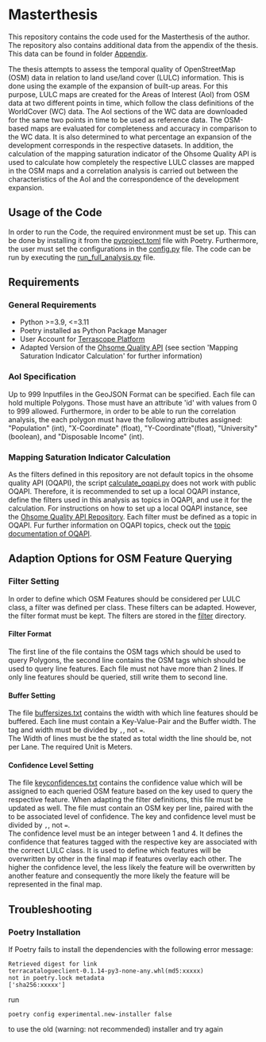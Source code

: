 # Masterthesis
This repository contains the code used for the Masterthesis of the author.\
The repository also contains additional data from the appendix of the thesis. This data 
can be found in folder [Appendix](./appendix).

The thesis attempts to assess the temporal quality of OpenStreetMap (OSM) data in 
relation to land use/land cover (LULC) information. This is done using the example of 
the expansion of built-up areas. For this purpose, LULC maps are created for the Areas 
of Interest (AoI) from OSM data at two different points in time, which follow the class 
definitions of the WorldCover (WC) data. The AoI sections of the WC data are downloaded 
for the same two points in time to be used as reference data. The OSM-based maps 
are evaluated for completeness and accuracy in comparison to the WC data. It is also 
determined to what percentage an expansion of the development corresponds in the 
respective datasets. 
In addition, the calculation of the mapping saturation indicator of the Ohsome Quality 
API is used to calculate how completely the respective LULC classes are mapped in the 
OSM maps and a correlation analysis is carried out between the characteristics of the 
AoI and the correspondence of the development expansion.


## Usage of the Code
In order to run the Code, the required environment must be set up. This can be done by 
installing it from the [pyproject.toml](./pyproject.toml) file with Poetry. Furthermore,
the user must set the configurations in the [config.py](./config.py) file. The code can 
be run by executing the [run_full_analysis.py](./run_full_analysis.py) file.

## Requirements
### General Requirements
- Python >=3.9, <=3.11
- Poetry installed as Python Package Manager
- User Account for [Terrascope Platform](https://terrascope.be/en)
- Adapted Version of the 
[Ohsome Quality API](https://github.com/GIScience/ohsome-quality-api)
(see section 'Mapping Saturation Indicator Calculation' for further information)


### AoI Specification
Up to 999 Inputfiles in the GeoJSON Format can be specified. Each file can hold multiple
Polygons. Those must have an attribute 'id' with values from 0 to 999 allowed. 
Furthermore, in order to be able to run the correlation analysis, the each polygon must 
have the following attributes assigned: "Population" (int), "X-Coordinate" (float), 
"Y-Coordinate"(float), "University" (boolean), and "Disposable Income" (int).


### Mapping Saturation Indicator Calculation
As the filters defined in this repository are not default topics in the ohsome quality 
API (OQAPI), the script [calculate_oqapi.py](./calculate_oqapi.py) does not work with 
public OQAPI. Therefore, it is recommended to set up a local OQAPI instance, define the 
filters used in this analysis as topics in OQAPI, and use it for the calculation. For 
instructions on how to set up a local OQAPI instance, see the 
[Ohsome Quality API Repository](https://github.com/GIScience/ohsome-quality-api). Each 
filter must be defined as a topic in OQAPI. Fur further information on OQAPI topics, 
check out the 
[topic documentation of OQAPI](https://github.com/GIScience/ohsome-quality-api/blob/main/docs/topic.md).


## Adaption Options for OSM Feature Querying 
### Filter Setting
In order to define which OSM Features should be considered per LULC class, a filter was 
defined per class. These filters can be adapted. However, the filter format must be
kept. The filters are stored in the [filter](./data/filter) directory.

#### Filter Format
The first line of the file contains the OSM tags which should be used to query Polygons, 
the second line contains the OSM tags which should be used to query line features. Each 
file must not have more than 2 lines. If only line features should be queried, still 
write them to second line.

#### Buffer Setting 
The file [buffersizes.txt](./data/buffersizes.txt) contains the width with which line 
features should be buffered. Each line must contain a Key-Value-Pair and the Buffer 
width. The tag and width must be divided by ```,```, not ```=```.\
The Width of lines must be the stated as total width the line should be, not per Lane.
The required Unit is Meters.

#### Confidence Level Setting
The file [keyconfidences.txt](./data/keyconfidences.txt) contains the confidence value 
which will be assigned to each queried OSM feature based on the key used to query the 
respective feature. When adapting the filter definitions, this file must be updated as 
well. The file must contain an OSM key per line, paired with the to be associated level 
of confidence. The key and confidence level must be divided by ```,```, not ```=```.\
The confidence level must be an integer between 1 and 4. It defines the confidence that 
features tagged with the respective key are associated with the correct LULC class. It 
is used to define which features will be overwritten by other in the final map if 
features overlay each other. The higher the confidence level, the less likely the 
feature will be overwritten by another feature and consequently the more likely the 
feature will be represented in the final map.


## Troubleshooting
### Poetry Installation
If Poetry fails to install the dependencies with the following error message:
```
Retrieved digest for link 
terracatalogueclient-0.1.14-py3-none-any.whl(md5:xxxxx) 
not in poetry.lock metadata 
['sha256:xxxxx']
```
run 
```
poetry config experimental.new-installer false
```
to use the old (warning: not recommended) installer and try again